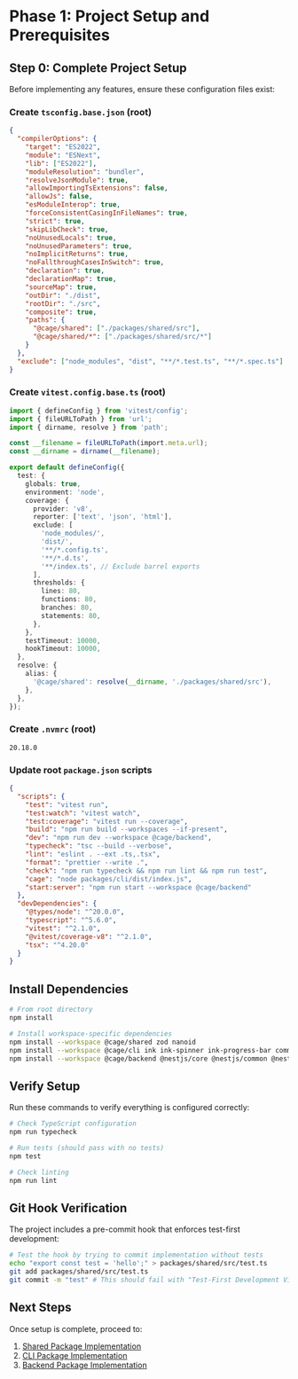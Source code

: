 # Phase 1: Project Setup and Prerequisites

## Step 0: Complete Project Setup

Before implementing any features, ensure these configuration files exist:

### Create `tsconfig.base.json` (root)

```json
{
  "compilerOptions": {
    "target": "ES2022",
    "module": "ESNext",
    "lib": ["ES2022"],
    "moduleResolution": "bundler",
    "resolveJsonModule": true,
    "allowImportingTsExtensions": false,
    "allowJs": false,
    "esModuleInterop": true,
    "forceConsistentCasingInFileNames": true,
    "strict": true,
    "skipLibCheck": true,
    "noUnusedLocals": true,
    "noUnusedParameters": true,
    "noImplicitReturns": true,
    "noFallthroughCasesInSwitch": true,
    "declaration": true,
    "declarationMap": true,
    "sourceMap": true,
    "outDir": "./dist",
    "rootDir": "./src",
    "composite": true,
    "paths": {
      "@cage/shared": ["./packages/shared/src"],
      "@cage/shared/*": ["./packages/shared/src/*"]
    }
  },
  "exclude": ["node_modules", "dist", "**/*.test.ts", "**/*.spec.ts"]
}
```

### Create `vitest.config.base.ts` (root)

```typescript
import { defineConfig } from 'vitest/config';
import { fileURLToPath } from 'url';
import { dirname, resolve } from 'path';

const __filename = fileURLToPath(import.meta.url);
const __dirname = dirname(__filename);

export default defineConfig({
  test: {
    globals: true,
    environment: 'node',
    coverage: {
      provider: 'v8',
      reporter: ['text', 'json', 'html'],
      exclude: [
        'node_modules/',
        'dist/',
        '**/*.config.ts',
        '**/*.d.ts',
        '**/index.ts', // Exclude barrel exports
      ],
      thresholds: {
        lines: 80,
        functions: 80,
        branches: 80,
        statements: 80,
      },
    },
    testTimeout: 10000,
    hookTimeout: 10000,
  },
  resolve: {
    alias: {
      '@cage/shared': resolve(__dirname, './packages/shared/src'),
    },
  },
});
```

### Create `.nvmrc` (root)

```
20.18.0
```

### Update root `package.json` scripts

```json
{
  "scripts": {
    "test": "vitest run",
    "test:watch": "vitest watch",
    "test:coverage": "vitest run --coverage",
    "build": "npm run build --workspaces --if-present",
    "dev": "npm run dev --workspace @cage/backend",
    "typecheck": "tsc --build --verbose",
    "lint": "eslint . --ext .ts,.tsx",
    "format": "prettier --write .",
    "check": "npm run typecheck && npm run lint && npm run test",
    "cage": "node packages/cli/dist/index.js",
    "start:server": "npm run start --workspace @cage/backend"
  },
  "devDependencies": {
    "@types/node": "^20.0.0",
    "typescript": "^5.6.0",
    "vitest": "^2.1.0",
    "@vitest/coverage-v8": "^2.1.0",
    "tsx": "^4.20.0"
  }
}
```

## Install Dependencies

```bash
# From root directory
npm install

# Install workspace-specific dependencies
npm install --workspace @cage/shared zod nanoid
npm install --workspace @cage/cli ink ink-spinner ink-progress-bar commander chalk ink-testing-library
npm install --workspace @cage/backend @nestjs/core @nestjs/common @nestjs/platform-express @nestjs/event-emitter @nestjs/swagger
```

## Verify Setup

Run these commands to verify everything is configured correctly:

```bash
# Check TypeScript configuration
npm run typecheck

# Run tests (should pass with no tests)
npm test

# Check linting
npm run lint
```

## Git Hook Verification

The project includes a pre-commit hook that enforces test-first development:

```bash
# Test the hook by trying to commit implementation without tests
echo "export const test = 'hello';" > packages/shared/src/test.ts
git add packages/shared/src/test.ts
git commit -m "test" # This should fail with "Test-First Development Violation!"
```

## Next Steps

Once setup is complete, proceed to:

1. [Shared Package Implementation](shared-package.md)
2. [CLI Package Implementation](cli-package.md)
3. [Backend Package Implementation](backend-package.md)
